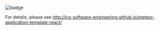 ![badge](https://github.com/over-da-rainbow/over-da-rainbow/workflows/over-da-rainbow/badge.svg)

For details, please see http://ics-software-engineering.github.io/meteor-application-template-react/
